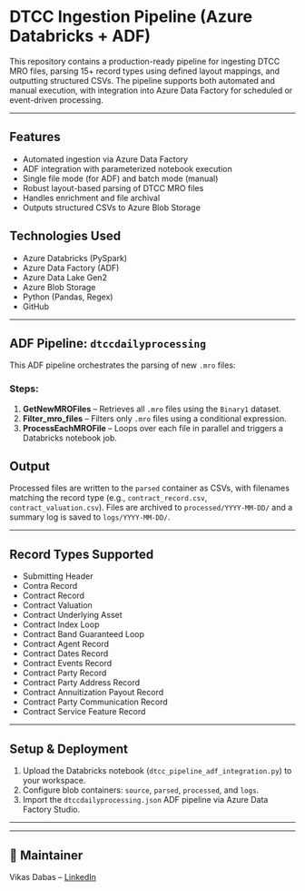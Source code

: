 # DTCC Ingestion Pipeline (Azure Databricks + ADF)

This repository contains a production-ready pipeline for ingesting DTCC MRO files, parsing 15+ record types using defined layout mappings, and outputting structured CSVs. The pipeline supports both automated and manual execution, with integration into Azure Data Factory for scheduled or event-driven processing.

---

## Features

- Automated ingestion via Azure Data Factory
- ADF integration with parameterized notebook execution
- Single file mode (for ADF) and batch mode (manual)
- Robust layout-based parsing of DTCC MRO files
- Handles enrichment and file archival
- Outputs structured CSVs to Azure Blob Storage


## Technologies Used

- Azure Databricks (PySpark)
- Azure Data Factory (ADF)
- Azure Data Lake Gen2
- Azure Blob Storage
- Python (Pandas, Regex)
- GitHub

---

## ADF Pipeline: `dtccdailyprocessing`

This ADF pipeline orchestrates the parsing of new `.mro` files:

### Steps:
1. **GetNewMROFiles** – Retrieves all `.mro` files using the `Binary1` dataset.
2. **Filter_mro_files** – Filters only `.mro` files using a conditional expression.
3. **ProcessEachMROFile** – Loops over each file in parallel and triggers a Databricks notebook job.



## Output

Processed files are written to the `parsed` container as CSVs, with filenames matching the record type (e.g., `contract_record.csv`, `contract_valuation.csv`). Files are archived to `processed/YYYY-MM-DD/` and a summary log is saved to `logs/YYYY-MM-DD/`.

---

## Record Types Supported

- Submitting Header
- Contra Record
- Contract Record
- Contract Valuation
- Contract Underlying Asset
- Contract Index Loop
- Contract Band Guaranteed Loop
- Contract Agent Record
- Contract Dates Record
- Contract Events Record
- Contract Party Record
- Contract Party Address Record
- Contract Annuitization Payout Record
- Contract Party Communication Record
- Contract Service Feature Record

---

## Setup & Deployment

1. Upload the Databricks notebook (`dtcc_pipeline_adf_integration.py`) to your workspace.
2. Configure blob containers: `source`, `parsed`, `processed`, and `logs`.
3. Import the `dtccdailyprocessing.json` ADF pipeline via Azure Data Factory Studio.

---

---

## 👤 Maintainer

Vikas Dabas – [LinkedIn](https://www.linkedin.com/in/vikasdabas)


